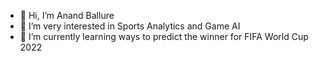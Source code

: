 - 👋 Hi, I’m Anand Ballure
- 👀 I’m very interested in Sports Analytics and Game AI
- 🌱 I’m currently learning ways to predict the winner for FIFA World Cup 2022

<!---
AnandBallure/AnandBallure is a ✨ special ✨ repository because its `README.md` (this file) appears on your GitHub profile.
You can click the Preview link to take a look at your changes.
--->
